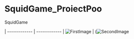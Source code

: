 # SquidGame_ProiectPoo
SquidGame


| ------------- | ------------- |
![FirstImage](https://user-images.githubusercontent.com/93004080/148673056-e7e008b9-4046-47b4-9edb-e683deaa3c6b.PNG)
  | (![SecondImage](https://user-images.githubusercontent.com/93004080/148673064-847f9ab9-16d3-47c5-aaef-7e13080e9278.PNG)

